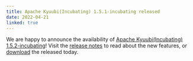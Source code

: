 ```yaml
---
title: Apache Kyuubi(Incubating) 1.5.1-incubating released
date: 2022-04-21
linked: true
---
```

<!---
  Licensed under the Apache License, Version 2.0 (the "License");
  you may not use this file except in compliance with the License.
  You may obtain a copy of the License at

   http://www.apache.org/licenses/LICENSE-2.0

  Unless required by applicable law or agreed to in writing, software
  distributed under the License is distributed on an "AS IS" BASIS,
  WITHOUT WARRANTIES OR CONDITIONS OF ANY KIND, either express or implied.
  See the License for the specific language governing permissions and
  limitations under the License. See accompanying LICENSE file.
-->

We are happy to announce the availability of [Apache Kyuubi(Incubating) 1.5.2-incubating](/release/1.5.2-incubating.html)! Visit the [release notes](/release/1.5.2-incubating.html) to read about the new features, or [download](/releases.html) the released today.
